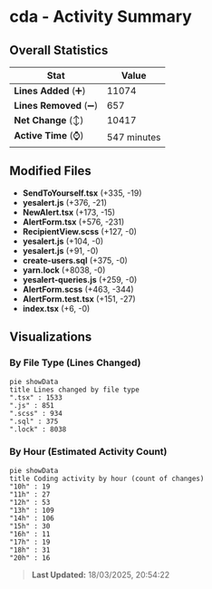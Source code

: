 # cda - Activity Summary 

## Overall Statistics

| Stat                   | Value                                                             |
| ---------------------- | ----------------------------------------------------------------- |
| **Lines Added** (➕)   | 11074                                          |
| **Lines Removed** (➖) | 657                                        |
| **Net Change** (↕)    | 10417                |
| **Active Time** (⌚)   | 547 minutes |


## Modified Files
- **SendToYourself.tsx** (+335, -19)
- **yesalert.js** (+376, -21)
- **NewAlert.tsx** (+173, -15)
- **AlertForm.tsx** (+576, -231)
- **RecipientView.scss** (+127, -0)
- **yesalert.js** (+104, -0)
- **yesalert.js** (+91, -0)
- **create-users.sql** (+375, -0)
- **yarn.lock** (+8038, -0)
- **yesalert-queries.js** (+259, -0)
- **AlertForm.scss** (+463, -344)
- **AlertForm.test.tsx** (+151, -27)
- **index.tsx** (+6, -0)

## Visualizations

### By File Type (Lines Changed)

```mermaid
pie showData
title Lines changed by file type
".tsx" : 1533
".js" : 851
".scss" : 934
".sql" : 375
".lock" : 8038
```

### By Hour (Estimated Activity Count)

```mermaid
pie showData
title Coding activity by hour (count of changes)
"10h" : 19
"11h" : 27
"12h" : 53
"13h" : 109
"14h" : 106
"15h" : 30
"16h" : 11
"17h" : 19
"18h" : 31
"20h" : 16
```


> **Last Updated:** 18/03/2025, 20:54:22